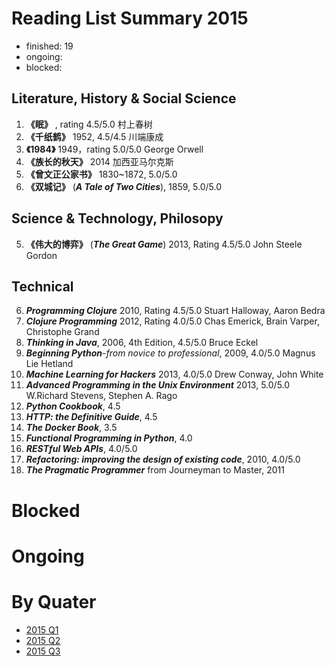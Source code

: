Reading List Summary 2015
========================

* finished: 19
* ongoing: 
* blocked: 

## Literature, History & Social Science
1. **《眠》** , rating 4.5/5.0 村上春树
2. **《千纸鹤》** 1952, 4.5/4.5 川端康成
3. **《1984》** 1949，rating 5.0/5.0 George Orwell
4. **《族长的秋天》** 2014  加西亚马尔克斯
5. **《曾文正公家书》** 1830~1872, 5.0/5.0
7. **《双城记》** (***A Tale of Two Cities***), 1859, 5.0/5.0

## Science & Technology, Philosopy
5. **《伟大的博弈》** (***The Great Game***) 2013, Rating 4.5/5.0  John Steele Gordon

## Technical
6. ***Programming Clojure*** 2010, Rating 4.5/5.0 Stuart Halloway, Aaron Bedra 
7. ***Clojure Programming*** 2012, Rating 4.0/5.0 Chas Emerick, Brain Varper, Christophe Grand
8. ***Thinking in Java***, 2006, 4th Edition, 4.5/5.0 Bruce Eckel 
9. ***Beginning Python***-*from novice to professional*, 2009, 4.0/5.0 Magnus Lie Hetland
10. ***Machine Learning for Hackers*** 2013, 4.0/5.0 Drew Conway, John White
11. ***Advanced Programming in the Unix Environment*** 2013, 5.0/5.0 W.Richard Stevens, Stephen A. Rago 
12. ***Python Cookbook***, 4.5
13. ***HTTP: the Definitive Guide***, 4.5
14. ***The Docker Book***, 3.5
15. ***Functional Programming in Python***, 4.0
16. ***RESTful Web APIs***, 4.0/5.0
6. ***Refactoring: improving the design of existing code***, 2010, 4.0/5.0
7. ***The Pragmatic Programmer*** from Journeyman to Master, 2011

# Blocked

# Ongoing

# By Quater
- [2015 Q1](2015_Q1.md)
- [2015 Q2](2015_Q2.md)
- [2015 Q3](2015_Q3.md)
